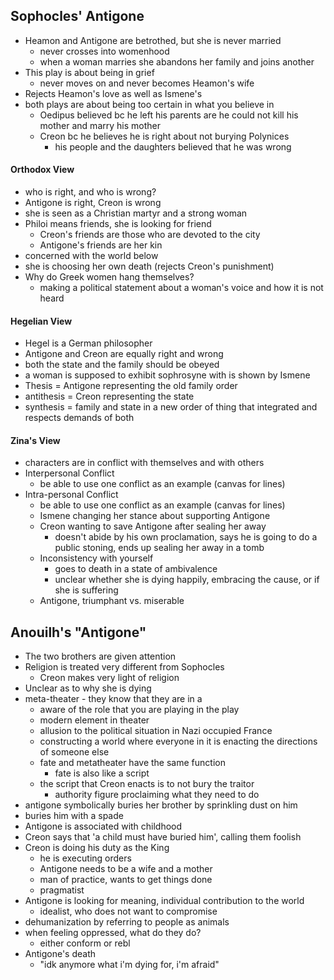 ##  Sophocles' Antigone

- Heamon and Antigone are betrothed, but she is never married
  - never crosses into womenhood
  - when a woman marries she abandons her family and joins another
- This play is about being in grief
  - never moves on and never becomes Heamon's wife
- Rejects Heamon's love as well as Ismene's
- both plays are about being too certain in what you believe in
  - Oedipus believed bc he left his parents are he could not kill his mother and marry his mother
  - Creon bc he believes he is right about not burying Polynices
    - his people and the daughters believed that he was wrong

#### Orthodox View 

- who is right, and who is wrong?
- Antigone is right, Creon is wrong
- she is seen as a Christian martyr and a strong woman
- Philoi means friends, she is looking for friend
  - Creon's friends are those who are devoted to the city
  - Antigone's friends are her kin
- concerned with the world below
- she is choosing her own death (rejects Creon's punishment)
- Why do Greek women hang themselves?
  - making a political statement about a woman's voice and how it is not heard

#### Hegelian View

- Hegel is a German philosopher
- Antigone and Creon are equally right and wrong
- both the state and the family should be obeyed
- a woman is supposed to exhibit sophrosyne with is shown by Ismene
- Thesis = Antigone representing the old family order
- antithesis = Creon representing the state
- synthesis = family and state in a new order of thing that integrated and respects demands of both

#### Zina's View

- characters are in conflict with themselves and with others
- Interpersonal Conflict
  - be able to use one conflict as an example (canvas for lines)
- Intra-personal Conflict
  - be able to use one conflict as an example (canvas for lines)
  - Ismene changing her stance about supporting Antigone
  - Creon wanting to save Antigone after sealing her away
    - doesn't abide by his own proclamation, says he is going to do a public stoning, ends up sealing her away in a tomb
  - Inconsistency with yourself
    - goes to death in a state of ambivalence
    - unclear whether she is dying happily, embracing the cause, or if she is suffering
  - Antigone, triumphant vs. miserable

## Anouilh's "Antigone"

- The two brothers are given attention
- Religion is treated very different from Sophocles
  - Creon makes very light of religion
- Unclear as to why she is dying
- meta-theater - they know that they are in a 
  - aware of the role that you are playing in the play
  - modern element in theater
  - allusion to the political situation in Nazi occupied France
  - constructing a world where everyone in it is enacting the directions of someone else
  - fate and metatheater have the same function
    - fate is also like a script
  - the script that Creon enacts is to not bury the traitor
    - authority figure proclaiming what they need to do
- antigone symbolically buries her brother by sprinkling dust on him
- buries him with a spade
- Antigone is associated with childhood
- Creon says that 'a child must have buried him', calling them foolish
- Creon is doing his duty as the King
  - he is executing orders
  - Antigone needs to be a wife and a mother
  - man of practice, wants to get things done
  - pragmatist
- Antigone is looking for meaning, individual contribution to the world
  - idealist, who does not want to compromise
- dehumanization by referring to people as animals
- when feeling oppressed, what do they do?
  - either conform or rebl
- Antigone's death
  - "idk anymore what i'm dying for, i'm afraid"